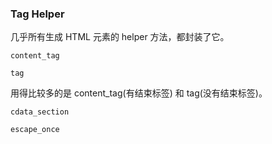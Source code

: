 ### Tag Helper

几乎所有生成 HTML 元素的 helper 方法，都封装了它。

```
content_tag

tag
```

用得比较多的是 content_tag(有结束标签) 和 tag(没有结束标签)。

```
cdata_section

escape_once
```


